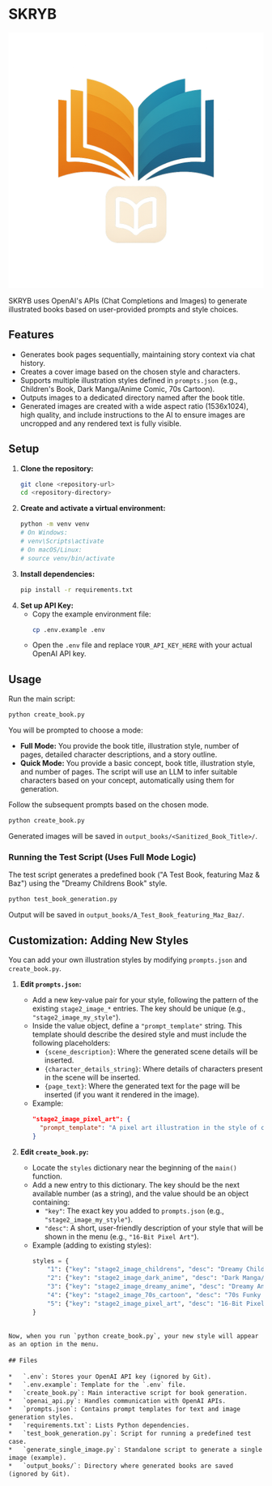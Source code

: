 # SKRYB

![SKRYB Logo](skryb_logo.png)

SKRYB uses OpenAI's APIs (Chat Completions and Images) to generate illustrated books based on user-provided prompts and style choices.

## Features

*   Generates book pages sequentially, maintaining story context via chat history.
*   Creates a cover image based on the chosen style and characters.
*   Supports multiple illustration styles defined in `prompts.json` (e.g., Children's Book, Dark Manga/Anime Comic, 70s Cartoon).
*   Outputs images to a dedicated directory named after the book title.
*   Generated images are created with a wide aspect ratio (1536x1024), high quality, and include instructions to the AI to ensure images are uncropped and any rendered text is fully visible.

## Setup

1.  **Clone the repository:**
    ```bash
    git clone <repository-url>
    cd <repository-directory>
    ```
2.  **Create and activate a virtual environment:**
    ```bash
    python -m venv venv
    # On Windows:
    # venv\Scripts\activate
    # On macOS/Linux:
    # source venv/bin/activate
    ```
3.  **Install dependencies:**
    ```bash
    pip install -r requirements.txt
    ```
4.  **Set up API Key:**
    *   Copy the example environment file:
        ```bash
        cp .env.example .env
        ```
    *   Open the `.env` file and replace `YOUR_API_KEY_HERE` with your actual OpenAI API key.

## Usage

Run the main script:
```bash
python create_book.py
```
You will be prompted to choose a mode:

*   **Full Mode:** You provide the book title, illustration style, number of pages, detailed character descriptions, and a story outline.
*   **Quick Mode:** You provide a basic concept, book title, illustration style, and number of pages. The script will use an LLM to infer suitable characters based on your concept, automatically using them for generation.

Follow the subsequent prompts based on the chosen mode.

```bash
python create_book.py
```

Generated images will be saved in `output_books/<Sanitized_Book_Title>/`.

### Running the Test Script (Uses Full Mode Logic)

The test script generates a predefined book ("A Test Book, featuring Maz & Baz") using the "Dreamy Childrens Book" style.

```bash
python test_book_generation.py
```

Output will be saved in `output_books/A_Test_Book_featuring_Maz_Baz/`.

## Customization: Adding New Styles

You can add your own illustration styles by modifying `prompts.json` and `create_book.py`.

1.  **Edit `prompts.json`:**
    *   Add a new key-value pair for your style, following the pattern of the existing `stage2_image_*` entries. The key should be unique (e.g., `"stage2_image_my_style"`).
    *   Inside the value object, define a `"prompt_template"` string. This template should describe the desired style and must include the following placeholders:
        *   `{scene_description}`: Where the generated scene details will be inserted.
        *   `{character_details_string}`: Where details of characters present in the scene will be inserted.
        *   `{page_text}`: Where the generated text for the page will be inserted (if you want it rendered in the image).
    *   Example:
        ```json
        "stage2_image_pixel_art": {
          "prompt_template": "A pixel art illustration in the style of classic 16-bit games.\\n\\nScene Description: {scene_description}\\n\\nCharacters present:\\n{character_details_string}\\n\\nRender the following text using a blocky pixel font: \"{page_text}\""
        }
        ```

2.  **Edit `create_book.py`:**
    *   Locate the `styles` dictionary near the beginning of the `main()` function.
    *   Add a new entry to this dictionary. The key should be the next available number (as a string), and the value should be an object containing:
        *   `"key"`: The exact key you added to `prompts.json` (e.g., `"stage2_image_my_style"`).
        *   `"desc"`: A short, user-friendly description of your style that will be shown in the menu (e.g., `"16-Bit Pixel Art"`).
    *   Example (adding to existing styles):
        ```python
        styles = {
            "1": {"key": "stage2_image_childrens", "desc": "Dreamy Childrens Book", "type": "childrens"},
            "2": {"key": "stage2_image_dark_anime", "desc": "Dark Manga/Anime Comic", "type": "narrative"},
            "3": {"key": "stage2_image_dreamy_anime", "desc": "Dreamy Anime", "type": "narrative"},
            "4": {"key": "stage2_image_70s_cartoon", "desc": "70s Funky Cartoon", "type": "narrative"},
            "5": {"key": "stage2_image_pixel_art", "desc": "16-Bit Pixel Art", "type": "narrative"} # New entry
        }
```

Now, when you run `python create_book.py`, your new style will appear as an option in the menu.

## Files

*   `.env`: Stores your OpenAI API key (ignored by Git).
*   `.env.example`: Template for the `.env` file.
*   `create_book.py`: Main interactive script for book generation.
*   `openai_api.py`: Handles communication with OpenAI APIs.
*   `prompts.json`: Contains prompt templates for text and image generation styles.
*   `requirements.txt`: Lists Python dependencies.
*   `test_book_generation.py`: Script for running a predefined test case.
*   `generate_single_image.py`: Standalone script to generate a single image (example).
*   `output_books/`: Directory where generated books are saved (ignored by Git).

